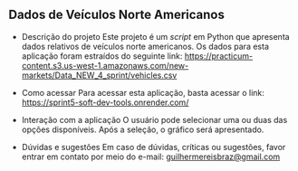 ## Dados de Veículos Norte Americanos ##

- Descrição do projeto
Este projeto é um _script_ em Python que apresenta dados relativos de veículos norte americanos. 
Os dados para esta aplicação foram estraídos do seguinte link: https://practicum-content.s3.us-west-1.amazonaws.com/new-markets/Data_NEW_4_sprint/vehicles.csv

- Como acessar
Para acessar esta aplicação, basta acessar o link: https://sprint5-soft-dev-tools.onrender.com/

- Interação com a aplicação
O usuário pode selecionar uma ou duas das opções disponíveis. Após a seleção, o gráfico será apresentado. 

- Dúvidas e sugestões
Em caso de dúvidas, críticas ou sugestões, favor entrar em contato por meio do e-mail: guilhermereisbraz@gmail.com